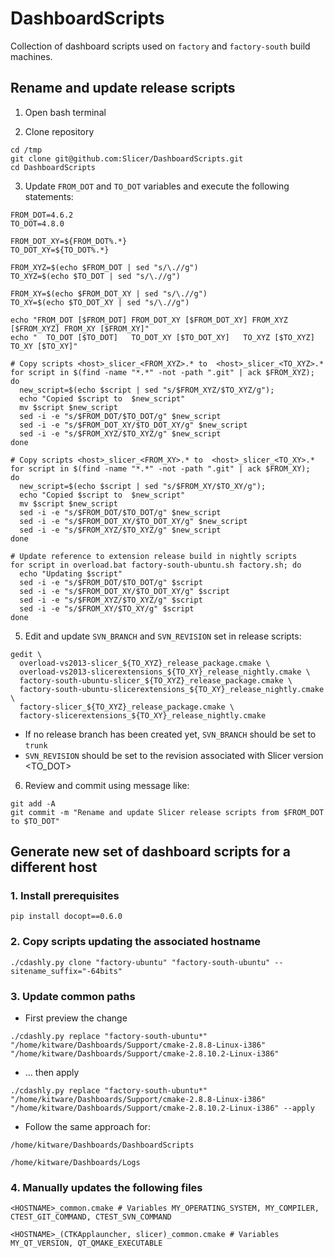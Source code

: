 DashboardScripts
================

Collection of dashboard scripts used on `factory` and `factory-south` build machines.

## Rename and update release scripts

1. Open bash terminal

2. Clone repository

```
cd /tmp
git clone git@github.com:Slicer/DashboardScripts.git
cd DashboardScripts
```

3. Update `FROM_DOT` and `TO_DOT` variables and execute the following statements:

```
FROM_DOT=4.6.2
TO_DOT=4.8.0

FROM_DOT_XY=${FROM_DOT%.*}
TO_DOT_XY=${TO_DOT%.*}

FROM_XYZ=$(echo $FROM_DOT | sed "s/\.//g")
TO_XYZ=$(echo $TO_DOT | sed "s/\.//g")

FROM_XY=$(echo $FROM_DOT_XY | sed "s/\.//g")
TO_XY=$(echo $TO_DOT_XY | sed "s/\.//g")

echo "FROM_DOT [$FROM_DOT] FROM_DOT_XY [$FROM_DOT_XY] FROM_XYZ [$FROM_XYZ] FROM_XY [$FROM_XY]"
echo "  TO_DOT [$TO_DOT]   TO_DOT_XY [$TO_DOT_XY]   TO_XYZ [$TO_XYZ]   TO_XY [$TO_XY]"

# Copy scripts <host>_slicer_<FROM_XYZ>.* to  <host>_slicer_<TO_XYZ>.*
for script in $(find -name "*.*" -not -path ".git" | ack $FROM_XYZ);  do
  new_script=$(echo $script | sed "s/$FROM_XYZ/$TO_XYZ/g");
  echo "Copied $script to  $new_script"
  mv $script $new_script
  sed -i -e "s/$FROM_DOT/$TO_DOT/g" $new_script
  sed -i -e "s/$FROM_DOT_XY/$TO_DOT_XY/g" $new_script
  sed -i -e "s/$FROM_XYZ/$TO_XYZ/g" $new_script
done

# Copy scripts <host>_slicer_<FROM_XY>.* to  <host>_slicer_<TO_XY>.*
for script in $(find -name "*.*" -not -path ".git" | ack $FROM_XY);  do
  new_script=$(echo $script | sed "s/$FROM_XY/$TO_XY/g");
  echo "Copied $script to  $new_script"
  mv $script $new_script
  sed -i -e "s/$FROM_DOT/$TO_DOT/g" $new_script
  sed -i -e "s/$FROM_DOT_XY/$TO_DOT_XY/g" $new_script
  sed -i -e "s/$FROM_XYZ/$TO_XYZ/g" $new_script
done

# Update reference to extension release build in nightly scripts
for script in overload.bat factory-south-ubuntu.sh factory.sh; do
  echo "Updating $script"
  sed -i -e "s/$FROM_DOT/$TO_DOT/g" $script
  sed -i -e "s/$FROM_DOT_XY/$TO_DOT_XY/g" $script
  sed -i -e "s/$FROM_XYZ/$TO_XYZ/g" $script
  sed -i -e "s/$FROM_XY/$TO_XY/g" $script
done
```

5. Edit and update `SVN_BRANCH` and `SVN_REVISION` set in release scripts:

```
gedit \
  overload-vs2013-slicer_${TO_XYZ}_release_package.cmake \
  overload-vs2013-slicerextensions_${TO_XY}_release_nightly.cmake \
  factory-south-ubuntu-slicer_${TO_XYZ}_release_package.cmake \
  factory-south-ubuntu-slicerextensions_${TO_XY}_release_nightly.cmake \
  factory-slicer_${TO_XYZ}_release_package.cmake \
  factory-slicerextensions_${TO_XY}_release_nightly.cmake
```

* If no release branch has been created yet, `SVN_BRANCH` should be set to `trunk`
* `SVN_REVISION` should be set to the revision associated with Slicer version <TO_DOT>

6. Review and commit using message like:

```
git add -A
git commit -m "Rename and update Slicer release scripts from $FROM_DOT to $TO_DOT"
```

## Generate new set of dashboard scripts for a different host

### 1. Install prerequisites
```
pip install docopt==0.6.0
```

### 2. Copy scripts updating the associated hostname
```
./cdashly.py clone "factory-ubuntu" "factory-south-ubuntu" --sitename_suffix="-64bits"
```

### 3. Update common paths

  * First preview the change

```
./cdashly.py replace "factory-south-ubuntu*" "/home/kitware/Dashboards/Support/cmake-2.8.8-Linux-i386" "/home/kitware/Dashboards/Support/cmake-2.8.10.2-Linux-i386"
```

  * ... then apply

```
./cdashly.py replace "factory-south-ubuntu*" "/home/kitware/Dashboards/Support/cmake-2.8.8-Linux-i386" "/home/kitware/Dashboards/Support/cmake-2.8.10.2-Linux-i386" --apply
```

  * Follow the same approach for:

```
/home/kitware/Dashboards/DashboardScripts
```

```
/home/kitware/Dashboards/Logs
```

### 4. Manually updates the following files

```
<HOSTNAME>_common.cmake # Variables MY_OPERATING_SYSTEM, MY_COMPILER, CTEST_GIT_COMMAND, CTEST_SVN_COMMAND
```

```
<HOSTNAME>_(CTKApplauncher, slicer)_common.cmake # Variables MY_QT_VERSION, QT_QMAKE_EXECUTABLE 
```


